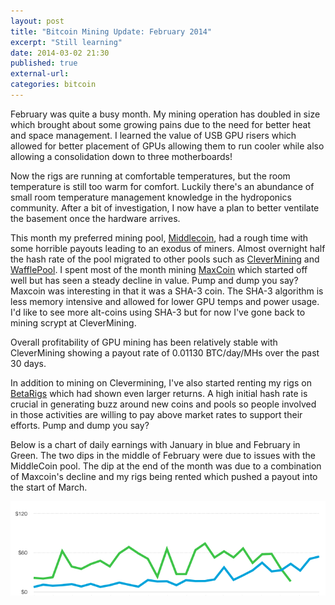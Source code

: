 ```yaml
---
layout: post
title: "Bitcoin Mining Update: February 2014"
excerpt: "Still learning"
date: 2014-03-02 21:30
published: true
external-url:
categories: bitcoin
---
```

February was quite a busy month. My mining operation has doubled in size which brought about some growing pains due to the need for better heat and space management. I learned the value of USB GPU risers which allowed for better placement of GPUs allowing them to run cooler while also allowing a consolidation down to three motherboards!

Now the rigs are running at comfortable temperatures, but the room temperature is still too warm for comfort. Luckily there's an abundance of small room temperature management knowledge in the hydroponics community. After a bit of investigation, I now have a plan to better ventilate the basement once the hardware arrives.

This month my preferred mining pool, [Middlecoin](http://www.middlecoin.com), had a rough time with some horrible payouts leading to an exodus of miners. Almost overnight half the hash rate of the pool migrated to other pools such as [CleverMining](http://www.clevermining.com) and [WafflePool](http://www.wafflepool.com). I spent most of the month mining [MaxCoin](http://www.maxcoin.co.uk) which started off well but has seen a steady decline in value. Pump and dump you say?
Maxcoin was interesting in that it was a SHA-3 coin. The SHA-3 algorithm is less memory intensive and allowed for lower GPU temps and power usage. I'd like to see more alt-coins using SHA-3 but for now I've gone back to mining scrypt at CleverMining.

Overall profitability of GPU mining has been relatively stable with CleverMining showing a payout rate of 0.01130 BTC/day/MHs over the past 30 days.

In addition to mining on Clevermining, I've also started renting my rigs on [BetaRigs](https://www.betarigs.com) which had shown even larger returns. A high initial hash rate is crucial in generating buzz around new coins and pools so people involved in those activities are willing to pay above market rates to support their efforts. Pump and dump you say?

Below is a chart of daily earnings with January in blue and February in Green. The two dips in the middle of February were due to issues with the MiddleCoin pool. The dip at the end of the month was due to a combination of Maxcoin's decline and my rigs being rented which pushed a payout into the start of March.

![February Chart](/images/february-update.png)
